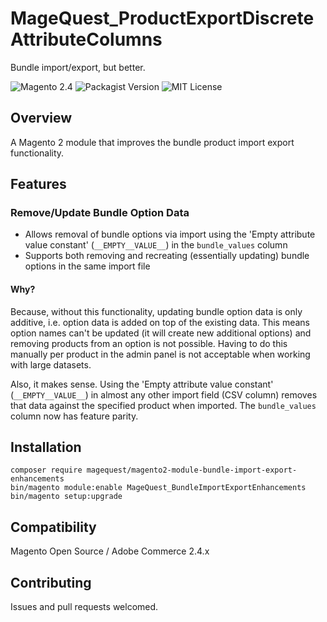 # MageQuest_ProductExportDiscreteAttributeColumns

Bundle import/export, but better.

<div>
    <img src="https://img.shields.io/badge/magento-2.4-orange.svg?logo=magento&longCache=true&style=for-the-badge" alt="Magento 2.4"/>
    <img src="https://img.shields.io/packagist/v/magequest/magento2-module-bundle-import-export-enhancements?style=for-the-badge" alt="Packagist Version">
    <img src="https://img.shields.io/badge/License-MIT-blue.svg?longCache=true&style=for-the-badge" alt="MIT License"/>
</div>

## Overview
A Magento 2 module that improves the bundle product import export functionality.

## Features

### Remove/Update Bundle Option Data
* Allows removal of bundle options via import using the 'Empty attribute value constant' (`__EMPTY__VALUE__`) in the `bundle_values` column
* Supports both removing and recreating (essentially updating) bundle options in the same import file
                
#### Why?
Because, without this functionality, updating bundle option data is only additive, i.e. option data is added on top of the existing data. This means option names can't be updated (it will create new additional options) and removing products from an option is not possible. Having to do this manually per product in the admin panel is not acceptable when working with large datasets.

Also, it makes sense. Using the 'Empty attribute value constant' (`__EMPTY__VALUE__`) in almost any other import field (CSV column) removes that data against the specified product when imported. The `bundle_values` column now has feature parity.

## Installation
```
composer require magequest/magento2-module-bundle-import-export-enhancements
bin/magento module:enable MageQuest_BundleImportExportEnhancements
bin/magento setup:upgrade
```

## Compatibility
Magento Open Source / Adobe Commerce 2.4.x

## Contributing
Issues and pull requests welcomed.
